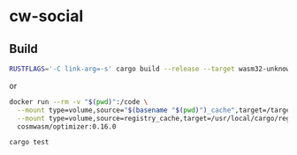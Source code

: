 # cw-social

## Build
```bash
RUSTFLAGS='-C link-arg=-s' cargo build --release --target wasm32-unknown-unknown --lib
```
or
```bash
docker run --rm -v "$(pwd)":/code \
  --mount type=volume,source="$(basename "$(pwd)")_cache",target=/target \
  --mount type=volume,source=registry_cache,target=/usr/local/cargo/registry \
  cosmwasm/optimizer:0.16.0

```

```bash
cargo test
```